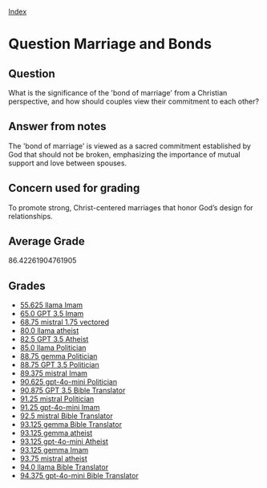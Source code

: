 
[Index](../../index.md)
# Question Marriage and Bonds
## Question
What is the significance of the 'bond of marriage' from a Christian perspective, and how should couples view their commitment to each other?

## Answer from notes
The 'bond of marriage' is viewed as a sacred commitment established by God that should not be broken, emphasizing the importance of mutual support and love between spouses.

## Concern used for grading
To promote strong, Christ-centered marriages that honor God’s design for relationships.

## Average Grade
86.42261904761905

## Grades
 * [55.625 llama Imam](../answers/llama_Imam/Marriage_and_Bonds.md)
 * [65.0 GPT 3.5 Imam](../answers/GPT_3.5_Imam/Marriage_and_Bonds.md)
 * [68.75 mistral 1.75 vectored](../answers/mistral_1.75_vectored/Marriage_and_Bonds.md)
 * [80.0 llama atheist](../answers/llama_atheist/Marriage_and_Bonds.md)
 * [82.5 GPT 3.5 Atheist](../answers/GPT_3.5_Atheist/Marriage_and_Bonds.md)
 * [85.0 llama Politician](../answers/llama_Politician/Marriage_and_Bonds.md)
 * [88.75 gemma Politician](../answers/gemma_Politician/Marriage_and_Bonds.md)
 * [88.75 GPT 3.5 Politician](../answers/GPT_3.5_Politician/Marriage_and_Bonds.md)
 * [89.375 mistral Imam](../answers/mistral_Imam/Marriage_and_Bonds.md)
 * [90.625 gpt-4o-mini Politician](../answers/gpt-4o-mini_Politician/Marriage_and_Bonds.md)
 * [90.875 GPT 3.5 Bible Translator](../answers/GPT_3.5_Bible_Translator/Marriage_and_Bonds.md)
 * [91.25 mistral Politician](../answers/mistral_Politician/Marriage_and_Bonds.md)
 * [91.25 gpt-4o-mini Imam](../answers/gpt-4o-mini_Imam/Marriage_and_Bonds.md)
 * [92.5 mistral Bible Translator](../answers/mistral_Bible_Translator/Marriage_and_Bonds.md)
 * [93.125 gemma Bible Translator](../answers/gemma_Bible_Translator/Marriage_and_Bonds.md)
 * [93.125 gemma atheist](../answers/gemma_atheist/Marriage_and_Bonds.md)
 * [93.125 gpt-4o-mini Atheist](../answers/gpt-4o-mini_Atheist/Marriage_and_Bonds.md)
 * [93.125 gemma Imam](../answers/gemma_Imam/Marriage_and_Bonds.md)
 * [93.75 mistral atheist](../answers/mistral_atheist/Marriage_and_Bonds.md)
 * [94.0 llama Bible Translator](../answers/llama_Bible_Translator/Marriage_and_Bonds.md)
 * [94.375 gpt-4o-mini Bible Translator](../answers/gpt-4o-mini_Bible_Translator/Marriage_and_Bonds.md)
